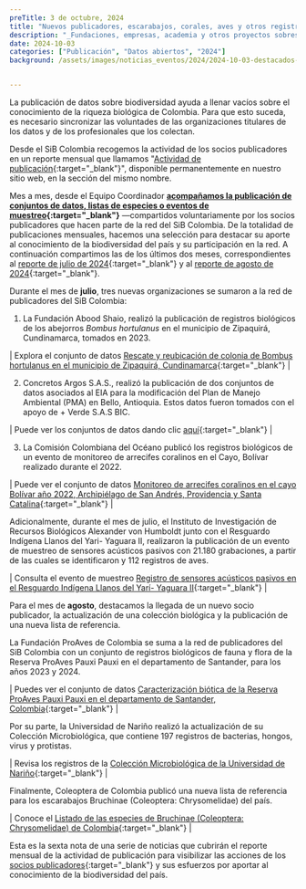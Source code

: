 ```yaml
---
preTitle: 3 de octubre, 2024
title: "Nuevos publicadores, escarabajos, corales, aves y otros registros destacados de julio y agosto"
description: "_Fundaciones, empresas, academia y otros proyectos sobresalen en estos dos meses, con datos sobre diversas especies de animales y microorganismos de nuestra biodiversidad._"
date: 2024-10-03
categories: ["Publicación", "Datos abiertos", "2024"]
background: /assets/images/noticias_eventos/2024/2024-10-03-destacados-julio-agosto2024.png


---
```


La publicación de datos sobre biodiversidad ayuda a llenar vacíos sobre el conocimiento de la riqueza biológica de Colombia. Para que esto suceda, es necesario sincronizar las voluntades de las organizaciones titulares de los datos y de los profesionales que los colectan.

Desde el SiB Colombia recogemos la actividad de los socios publicadores en un reporte mensual que llamamos "[Actividad de publicación](https://biodiversidad.co/comunidad/actividad-de-publicacion/){:target="_blank"}", disponible permanentemente en nuestro sitio web, en la sección del mismo nombre.

Mes a mes, desde el Equipo Coordinador **[acompañamos la publicación de conjuntos de datos, listas de especies o eventos de muestreo](https://biodiversidad.co/compartir/guia-para-publicar/){:target="_blank"}** —compartidos voluntariamente por los socios publicadores que hacen parte de la red del SiB Colombia. De la totalidad de publicaciones mensuales, hacemos una selección para destacar su aporte al conocimiento de la biodiversidad del país y su participación en la red. A continuación compartimos las de los últimos dos  meses, correspondientes al [reporte de julio  de 2024](https://lookerstudio.google.com/u/0/reporting/3fa088dd-508a-4d6e-bae6-0f141b48a5fb/page/Ge2V){:target="_blank"} y al [reporte de agosto  de 2024](https://lookerstudio.google.com/u/0/reporting/e3649d85-98e0-4b3d-84c8-d43839e9b3ff/page/Ge2V){:target="_blank"}.

Durante el mes de **julio**, tres nuevas organizaciones se sumaron a la red de publicadores del SiB Colombia:

1. La Fundación Abood Shaio, realizó la publicación de registros biológicos de los abejorros *Bombus hortulanus* en el municipio de Zipaquirá, Cundinamarca, tomados en 2023.

| Explora el conjunto de datos [Rescate y reubicación de colonia de Bombus hortulanus en el municipio de Zipaquirá, Cundinamarca](https://biodiversidad.co/data/?datasetKey=8b734e1c-af4a-475f-88ed-f8f4f27f3bef){:target="_blank"} |

2. Concretos Argos S.A.S., realizó la publicación de dos conjuntos de datos asociados al EIA para la modificación del Plan de Manejo Ambiental (PMA) en Bello, Antioquia. Estos datos fueron tomados con el apoyo de + Verde S.A.S BIC. 

| Puede ver los conjuntos de datos dando clic [aquí](https://biodiversidad.co/data/?publishingOrg=fef57e14-71b8-4d35-b1de-04119458013d&view=TABLE){:target="_blank"} | 

3. La Comisión Colombiana del Océano publicó los registros biológicos de un evento de monitoreo de arrecifes coralinos en el Cayo, Bolívar realizado durante el 2022. 

| Puede ver el conjunto de datos  [Monitoreo de arrecifes coralinos en el cayo Bolívar año 2022, Archipiélago de San Andrés, Providencia y Santa Catalina](https://biodiversidad.co/data/?datasetKey=f7865fc6-4ace-4238-8554-cf4b61bb83f2){:target="_blank"} |

Adicionalmente, durante el mes de julio, el Instituto de Investigación de Recursos Biológicos Alexander von Humboldt junto con el Resguardo Indígena Llanos del Yari- Yaguara II, realizaron la publicación de un evento de muestreo de sensores acústicos pasivos con 21.180 grabaciones, a partir de las cuales se identificaron y 112 registros de aves. 

| Consulta el evento de muestreo [Registro de sensores acústicos pasivos en el Resguardo Indígena Llanos del Yarí- Yaguara II](https://biodiversidad.co/data/?datasetKey=9c6f53b3-53d5-461f-ab37-da42ff0ffc28){:target="_blank"} |

Para el mes de **agosto**, destacamos la llegada de un nuevo socio publicador, la actualización de una colección biológica y la publicación de una nueva lista de referencia.

La Fundación ProAves de Colombia se suma a la red de publicadores del SiB Colombia con un conjunto de registros biológicos de fauna y flora de la Reserva ProAves Pauxi Pauxi en el departamento de Santander, para los años 2023 y 2024.

| Puedes ver el conjunto de datos [Caracterización biótica de la Reserva ProAves Pauxi Pauxi en el departamento de Santander, Colombia](https://biodiversidad.co/data/?datasetKey=8f98676e-8490-4c87-bc11-10bd626c8482){:target="_blank"} |

Por su parte, la Universidad de Nariño realizó la actualización de su Colección Microbiológica, que contiene 197 registros de bacterias, hongos, virus y protistas.

| Revisa los registros de la [Colección Microbiológica de la Universidad de Nariño](https://biodiversidad.co/data/?datasetKey=dda54173-dcda-4592-b221-7249d3f960a2){:target="_blank"} |

Finalmente, Coleoptera de Colombia publicó una nueva lista de referencia para los escarabajos Bruchinae (Coleoptera: Chrysomelidae) del país. 

| Conoce el [Listado de las especies de Bruchinae (Coleoptera: Chrysomelidae) de Colombia](https://biodiversidad.co/dataset/search?publishingOrg=2c39be5c-c11e-46d0-bcb4-552f2072d19f&q=Bruchinae&type=CHECKLIST){:target="_blank"} |

Esta es la sexta nota de una serie de noticias que cubrirán el reporte mensual de la actividad de publicación para visibilizar las acciones de los [socios publicadores](https://biodiversidad.co/comunidad/socios-publicadores/){:target="_blank"} y sus esfuerzos por aportar al conocimiento de la biodiversidad del país.
